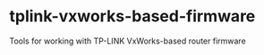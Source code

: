 tplink-vxworks-based-firmware
=============================

Tools for working with TP-LINK VxWorks-based router firmware
